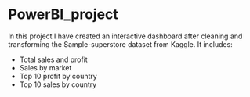 # PowerBI_project

In this project I have created an interactive dashboard after cleaning and transforming the Sample-superstore dataset from Kaggle. It includes:

- Total sales and profit
- Sales by market
- Top 10 profit by country
- Top 10 sales by country
